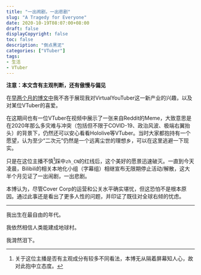 ```yaml
---
title: "一出闹剧，一出悲剧"
slug: "A Tragedy for Everyone"
date: 2020-10-19T08:07:00+08:00
draft: false
displayCopyright: false
toc: false
description: "倒点黑泥"
categories: ["VTuber"]
tags: 
- 生活
- VTuber
---
```


**注意：本文含有主观判断，还有傲慢与偏见**

在[早两个月的博文中](https://aozaki-kuro.com/life/watching-virtual-youtuber-vtuber/)我不吝于展现我对VirtualYouTuber这一新产业的兴趣，以及对某位VTuber的喜爱。

在这期间也有一位VTuber在视频中展示了一张来自Reddit的Meme，大致意思是在2020年那么多灾难与冲突（包括但不限于COVID-19、政治风波、极端右翼抬头）的背景下，仍然还可以安心看看Hololive等VTuber。当时大家都抱持有一个愿望，认为至少“二次元”仍然是一个远离尘世的理想乡，可以在这里逃避一下现实。

只是在这位主播不慎[^1]踩中`zh_CN`的红线后，这个美好的愿景迅速破灭。一直到今天凌晨，Bilibili的相关本地化小组（字幕组）相继宣布无限期停止活动/解散，这大半个月见证了一出闹剧，一出悲剧。

本博认为，尽管Cover Corp的运营和公关水平确实堪忧，但这恐怕不是根本原因。通过此事还是看出了更多人性的问题，并印证了既往对全球右倾的忧虑。

---

我出生在最自由的年代。

我依然相信人类能建成地球村。

我潸然泪下。

[^1]: 关于这位主播是否有主观成分有较多不同看法，本博无从隔着屏幕知人心，故对此抱中立态度。